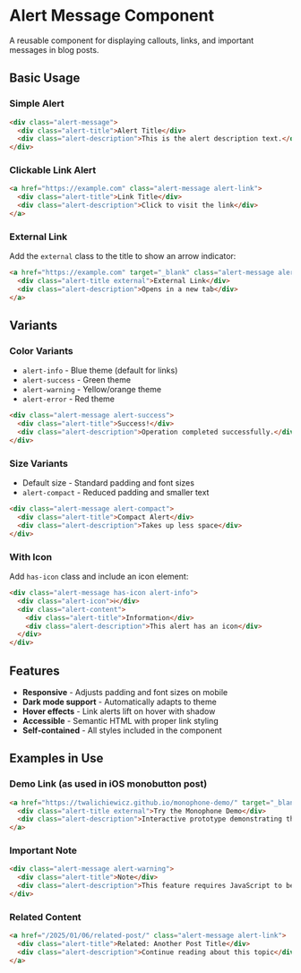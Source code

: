 # Alert Message Component

A reusable component for displaying callouts, links, and important messages in blog posts.

## Basic Usage

### Simple Alert
```html
<div class="alert-message">
  <div class="alert-title">Alert Title</div>
  <div class="alert-description">This is the alert description text.</div>
</div>
```

### Clickable Link Alert
```html
<a href="https://example.com" class="alert-message alert-link">
  <div class="alert-title">Link Title</div>
  <div class="alert-description">Click to visit the link</div>
</a>
```

### External Link
Add the `external` class to the title to show an arrow indicator:
```html
<a href="https://example.com" target="_blank" class="alert-message alert-link">
  <div class="alert-title external">External Link</div>
  <div class="alert-description">Opens in a new tab</div>
</a>
```

## Variants

### Color Variants
- `alert-info` - Blue theme (default for links)
- `alert-success` - Green theme
- `alert-warning` - Yellow/orange theme
- `alert-error` - Red theme

```html
<div class="alert-message alert-success">
  <div class="alert-title">Success!</div>
  <div class="alert-description">Operation completed successfully.</div>
</div>
```

### Size Variants
- Default size - Standard padding and font sizes
- `alert-compact` - Reduced padding and smaller text

```html
<div class="alert-message alert-compact">
  <div class="alert-title">Compact Alert</div>
  <div class="alert-description">Takes up less space</div>
</div>
```

### With Icon
Add `has-icon` class and include an icon element:
```html
<div class="alert-message has-icon alert-info">
  <div class="alert-icon">ℹ️</div>
  <div class="alert-content">
    <div class="alert-title">Information</div>
    <div class="alert-description">This alert has an icon</div>
  </div>
</div>
```

## Features

- **Responsive** - Adjusts padding and font sizes on mobile
- **Dark mode support** - Automatically adapts to theme
- **Hover effects** - Link alerts lift on hover with shadow
- **Accessible** - Semantic HTML with proper link styling
- **Self-contained** - All styles included in the component

## Examples in Use

### Demo Link (as used in iOS monobutton post)
```html
<a href="https://twalichiewicz.github.io/monophone-demo/" target="_blank" rel="noopener" class="alert-message alert-link alert-info">
  <div class="alert-title external">Try the Monophone Demo</div>
  <div class="alert-description">Interactive prototype demonstrating thumb-first navigation</div>
</a>
```

### Important Note
```html
<div class="alert-message alert-warning">
  <div class="alert-title">Note</div>
  <div class="alert-description">This feature requires JavaScript to be enabled.</div>
</div>
```

### Related Content
```html
<a href="/2025/01/06/related-post/" class="alert-message alert-link">
  <div class="alert-title">Related: Another Post Title</div>
  <div class="alert-description">Continue reading about this topic</div>
</a>
```